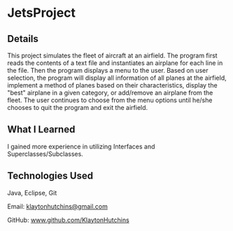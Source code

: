# JetsProject

## Details
This project simulates the fleet of aircraft at an airfield. The program first reads the contents of a text file and 
instantiates an airplane for each line in the file. Then the program displays a menu to the user. Based on user 
selection, the program will display all information of all planes at the airfield, implement a method of planes 
based on their characteristics, display the "best" airplane in a given category, or add/remove an airplane from 
the fleet. The user continues to choose from the menu options until he/she chooses to quit the program and exit 
the airfield.

## What I Learned
I gained more experience in utilizing Interfaces and Superclasses/Subclasses.

## Technologies Used
Java, Eclipse, Git

Email:
klaytonhutchins@gmail.com

GitHub:
www.github.com/KlaytonHutchins